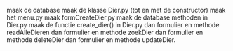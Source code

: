 maak de database
maak de klasse Dier.py (tot en met de constructor)
maak het menu.py
maak formCreateDier.py
maak de database methoden in Dier.py
maak de functie create_dier() in Dier.py
dan formulier en methode readAlleDieren
dan formulier en methode zoekDier
dan formulier en methode deleteDier
dan formulier en methode updateDier.
